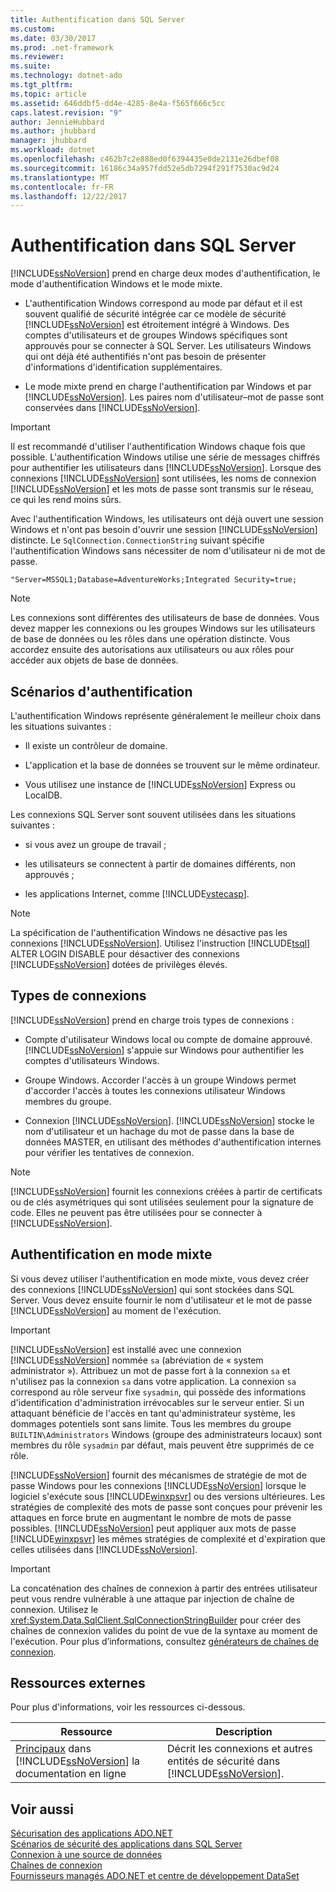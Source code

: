 ```yaml
---
title: Authentification dans SQL Server
ms.custom: 
ms.date: 03/30/2017
ms.prod: .net-framework
ms.reviewer: 
ms.suite: 
ms.technology: dotnet-ado
ms.tgt_pltfrm: 
ms.topic: article
ms.assetid: 646ddbf5-dd4e-4285-8e4a-f565f666c5cc
caps.latest.revision: "9"
author: JennieHubbard
ms.author: jhubbard
manager: jhubbard
ms.workload: dotnet
ms.openlocfilehash: c462b7c2e888ed0f6394435e0de2131e26dbef08
ms.sourcegitcommit: 16186c34a957fdd52e5db7294f291f7530ac9d24
ms.translationtype: MT
ms.contentlocale: fr-FR
ms.lasthandoff: 12/22/2017
---
```

# <a name="authentication-in-sql-server"></a>Authentification dans SQL Server
[!INCLUDE[ssNoVersion](../../../../../includes/ssnoversion-md.md)] prend en charge deux modes d'authentification, le mode d'authentification Windows et le mode mixte.  
  
-   L'authentification Windows correspond au mode par défaut et il est souvent qualifié de sécurité intégrée car ce modèle de sécurité [!INCLUDE[ssNoVersion](../../../../../includes/ssnoversion-md.md)] est étroitement intégré à Windows. Des comptes d'utilisateurs et de groupes Windows spécifiques sont approuvés pour se connecter à SQL Server. Les utilisateurs Windows qui ont déjà été authentifiés n'ont pas besoin de présenter d'informations d'identification supplémentaires.  
  
-   Le mode mixte prend en charge l'authentification par Windows et par [!INCLUDE[ssNoVersion](../../../../../includes/ssnoversion-md.md)]. Les paires nom d'utilisateur–mot de passe sont conservées dans [!INCLUDE[ssNoVersion](../../../../../includes/ssnoversion-md.md)].  
  
> [!IMPORTANT]
>  Il est recommandé d'utiliser l'authentification Windows chaque fois que possible. L'authentification Windows utilise une série de messages chiffrés pour authentifier les utilisateurs dans [!INCLUDE[ssNoVersion](../../../../../includes/ssnoversion-md.md)]. Lorsque des connexions [!INCLUDE[ssNoVersion](../../../../../includes/ssnoversion-md.md)] sont utilisées, les noms de connexion [!INCLUDE[ssNoVersion](../../../../../includes/ssnoversion-md.md)] et les mots de passe sont transmis sur le réseau, ce qui les rend moins sûrs.  
  
 Avec l'authentification Windows, les utilisateurs ont déjà ouvert une session Windows et n'ont pas besoin d'ouvrir une session [!INCLUDE[ssNoVersion](../../../../../includes/ssnoversion-md.md)] distincte. Le `SqlConnection.ConnectionString` suivant spécifie l'authentification Windows sans nécessiter de nom d'utilisateur ni de mot de passe.  
  
```  
"Server=MSSQL1;Database=AdventureWorks;Integrated Security=true;  
```  
  
> [!NOTE]
>  Les connexions sont différentes des utilisateurs de base de données. Vous devez mapper les connexions ou les groupes Windows sur les utilisateurs de base de données ou les rôles dans une opération distincte. Vous accordez ensuite des autorisations aux utilisateurs ou aux rôles pour accéder aux objets de base de données.  
  
## <a name="authentication-scenarios"></a>Scénarios d'authentification  
 L'authentification Windows représente généralement le meilleur choix dans les situations suivantes :  
  
-   Il existe un contrôleur de domaine.  
  
-   L'application et la base de données se trouvent sur le même ordinateur.  
  
-   Vous utilisez une instance de [!INCLUDE[ssNoVersion](../../../../../includes/ssnoversion-md.md)] Express ou LocalDB.  
  
 Les connexions SQL Server sont souvent utilisées dans les situations suivantes :  
  
-   si vous avez un groupe de travail ;  
  
-   les utilisateurs se connectent à partir de domaines différents, non approuvés ;  
  
-   les applications Internet, comme [!INCLUDE[vstecasp](../../../../../includes/vstecasp-md.md)].  
  
> [!NOTE]
>  La spécification de l'authentification Windows ne désactive pas les connexions [!INCLUDE[ssNoVersion](../../../../../includes/ssnoversion-md.md)]. Utilisez l'instruction [!INCLUDE[tsql](../../../../../includes/tsql-md.md)] ALTER LOGIN DISABLE pour désactiver des connexions [!INCLUDE[ssNoVersion](../../../../../includes/ssnoversion-md.md)] dotées de privilèges élevés.  
  
## <a name="login-types"></a>Types de connexions  
 [!INCLUDE[ssNoVersion](../../../../../includes/ssnoversion-md.md)] prend en charge trois types de connexions :  
  
-   Compte d'utilisateur Windows local ou compte de domaine approuvé. [!INCLUDE[ssNoVersion](../../../../../includes/ssnoversion-md.md)] s'appuie sur Windows pour authentifier les comptes d'utilisateurs Windows.  
  
-   Groupe Windows. Accorder l'accès à un groupe Windows permet d'accorder l'accès à toutes les connexions utilisateur Windows membres du groupe.  
  
-   Connexion [!INCLUDE[ssNoVersion](../../../../../includes/ssnoversion-md.md)]. [!INCLUDE[ssNoVersion](../../../../../includes/ssnoversion-md.md)] stocke le nom d'utilisateur et un hachage du mot de passe dans la base de données MASTER, en utilisant des méthodes d'authentification internes pour vérifier les tentatives de connexion.  
  
> [!NOTE]
>  [!INCLUDE[ssNoVersion](../../../../../includes/ssnoversion-md.md)] fournit les connexions créées à partir de certificats ou de clés asymétriques qui sont utilisées seulement pour la signature de code. Elles ne peuvent pas être utilisées pour se connecter à [!INCLUDE[ssNoVersion](../../../../../includes/ssnoversion-md.md)].  
  
## <a name="mixed-mode-authentication"></a>Authentification en mode mixte  
 Si vous devez utiliser l'authentification en mode mixte, vous devez créer des connexions [!INCLUDE[ssNoVersion](../../../../../includes/ssnoversion-md.md)] qui sont stockées dans SQL Server. Vous devez ensuite fournir le nom d'utilisateur et le mot de passe [!INCLUDE[ssNoVersion](../../../../../includes/ssnoversion-md.md)] au moment de l'exécution.  
  
> [!IMPORTANT]
>  [!INCLUDE[ssNoVersion](../../../../../includes/ssnoversion-md.md)] est installé avec une connexion [!INCLUDE[ssNoVersion](../../../../../includes/ssnoversion-md.md)] nommée `sa` (abréviation de « system administrator »). Attribuez un mot de passe fort à la connexion `sa` et n'utilisez pas la connexion `sa` dans votre application. La connexion `sa` correspond au rôle serveur fixe `sysadmin`, qui possède des informations d'identification d'administration irrévocables sur le serveur entier. Si un attaquant bénéficie de l'accès en tant qu'administrateur système, les dommages potentiels sont sans limite. Tous les membres du groupe `BUILTIN\Administrators` Windows (groupe des administrateurs locaux) sont membres du rôle `sysadmin` par défaut, mais peuvent être supprimés de ce rôle.  
  
 [!INCLUDE[ssNoVersion](../../../../../includes/ssnoversion-md.md)] fournit des mécanismes de stratégie de mot de passe Windows pour les connexions [!INCLUDE[ssNoVersion](../../../../../includes/ssnoversion-md.md)] lorsque le logiciel s'exécute sous [!INCLUDE[winxpsvr](../../../../../includes/winxpsvr-md.md)] ou des versions ultérieures. Les stratégies de complexité des mots de passe sont conçues pour prévenir les attaques en force brute en augmentant le nombre de mots de passe possibles. [!INCLUDE[ssNoVersion](../../../../../includes/ssnoversion-md.md)] peut appliquer aux mots de passe [!INCLUDE[winxpsvr](../../../../../includes/winxpsvr-md.md)] les mêmes stratégies de complexité et d'expiration que celles utilisées dans [!INCLUDE[ssNoVersion](../../../../../includes/ssnoversion-md.md)].  
  
> [!IMPORTANT]
>  La concaténation des chaînes de connexion à partir des entrées utilisateur peut vous rendre vulnérable à une attaque par injection de chaîne de connexion. Utilisez le <xref:System.Data.SqlClient.SqlConnectionStringBuilder> pour créer des chaînes de connexion valides du point de vue de la syntaxe au moment de l'exécution. Pour plus d’informations, consultez [générateurs de chaînes de connexion](../../../../../docs/framework/data/adonet/connection-string-builders.md).  
  
## <a name="external-resources"></a>Ressources externes  
 Pour plus d'informations, voir les ressources ci-dessous.  
  
|Ressource|Description|  
|--------------|-----------------|  
|[Principaux](http://msdn.microsoft.com/library/bb543165.aspx) dans [!INCLUDE[ssNoVersion](../../../../../includes/ssnoversion-md.md)] la documentation en ligne|Décrit les connexions et autres entités de sécurité dans [!INCLUDE[ssNoVersion](../../../../../includes/ssnoversion-md.md)].|  
  
## <a name="see-also"></a>Voir aussi  
 [Sécurisation des applications ADO.NET](../../../../../docs/framework/data/adonet/securing-ado-net-applications.md)  
 [Scénarios de sécurité des applications dans SQL Server](../../../../../docs/framework/data/adonet/sql/application-security-scenarios-in-sql-server.md)  
 [Connexion à une source de données](../../../../../docs/framework/data/adonet/connecting-to-a-data-source.md)  
 [Chaînes de connexion](../../../../../docs/framework/data/adonet/connection-strings.md)  
 [Fournisseurs managés ADO.NET et centre de développement DataSet](http://go.microsoft.com/fwlink/?LinkId=217917)
